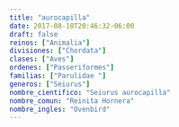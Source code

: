```yaml
---
title: "aurocapilla"
date: 2017-08-18T20:46:32-06:00
draft: false
reinos: ["Animalia"]
divisiones: ["Chordata"]
clases: ["Aves"]
ordenes: ["Passeriformes"]
familias: ["Parulidae "]
generos: ["Seiurus"]
nombre_cientifico: "Seiurus aurocapilla"
nombre_comun: "Reinita Hornera"
nombre_ingles: "Ovenbird"
---
```

